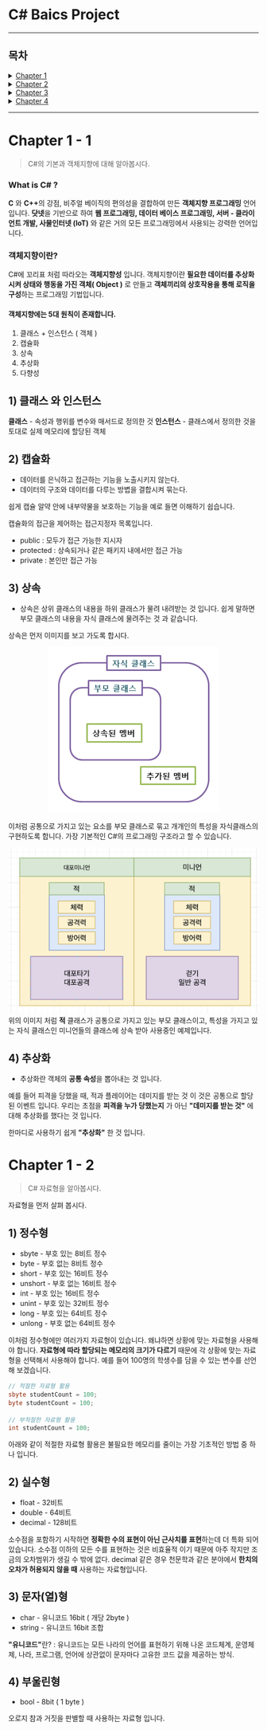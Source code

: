 # C# Baics Project

---

## **목차**

<!--챕터 1-->
<details>

<summary><a href="#Chapter" > Chapter 1 </a></summary>

<strong>[Chapter 1 - 1] C#의 기본</strong>
<strong>[Chapter 1 - 2] 자료형</strong>

</details>

<!--챕터 2-->
<details>

<summary><a href="#Chapter" > Chapter 2 </a></summary>

<strong>[Chapter 2 - 1] 변수 </strong>
<strong>[Chapter 2 - 2] 자료형 </strong>

</details>

<!--챕터 3-->
<details>

<summary><a href="#Chapter" > Chapter 3 </a></summary>

<strong>[Chapter 1 - 1] C#의 기본</strong>
<strong>[Chapter 1 - 2] 자료형</strong>

</details>

<!--챕터 4-->
<details>

<summary><a href="#Chapter" > Chapter 4 </a></summary>

<strong>[Chapter 1 - 1] C#의 기본</strong>
<strong>[Chapter 1 - 2] 자료형</strong>

</details>

---

# Chapter 1 - 1

> C#의 기본과 객체지향에 대해 알아봅시다.

### What is C# ?

<strong>C</strong> 와 <strong>C++</strong>의 강점, 비주얼 베이직의 편의성을 결합하여 만든 <strong>객체지향 프로그래밍</strong> 언어입니다. <strong>닷넷</strong>을 기반으로 하여 <strong>웹 프로그래밍, 데이터 베이스 프로그래밍, 서버 - 클라이언트 개발, 사물인터넷 (IoT)</strong> 와 같은 거의 모든 프로그래밍에서 사용되는 강력한 언어입니다.

### 객체지향이란?

C#에 꼬리표 처럼 따라오는 <strong>객체지향성</strong> 입니다. 객체지향이란 <strong>필요한 데이터를 추상화시켜 상태와 행동을 가진 객체( Object )</strong> 로 만들고 <strong>객체끼리의 상호작용을 통해 로직을 구성</strong>하는 프로그래밍 기법입니다.

#### **객체지향에는 5대 원칙이 존재합니다.**

1. 클래스 + 인스턴스 ( 객체 )
2. 캡슐화
3. 상속
4. 추상화
5. 다향성

## 1) **클래스 와 인스턴스**

<strong>클래스</strong> - 속성과 행위를 변수와 매서드로 정의한 것
<strong>인스턴스</strong> - 클래스에서 정의한 것을 토대로 실제 메모리에 할당된 객체

## 2) **캡슐화**

- 데이터를 은닉하고 접근하는 기능을 노출시키지 않는다.
- 데이터의 구조와 데이터를 다루는 방볍을 결합시켜 묶는다.

쉽게 캡슐 알약 안에 내부약물을 보호하는 기능을 예로 들면 이해하기 쉽습니다.

캡슐화의 접근을 제어하는 접근지정자 목록입니다.

- public : 모두가 접근 가능한 지시자
- protected : 상속되거나 같은 패키지 내에서만 접근 가능
- private : 본인만 접근 가능

## 3) **상속**

- 상속은 상위 클래스의 내용을 하위 클래스가 물려 내려받는 것 입니다. 쉽게 말하면 부모 클래스의 내용을 자식 클래스에 물려주는 것 과 같습니다.

상속은 먼저 이미지를 보고 가도록 합시다.

<center>
<img src="./images/InheritanceImage.png" />
</center>

이처럼 공통으로 가지고 있는 요소를 부모 클래스로 묶고 개개인의 특성을 자식클래스의 구현하도록 합니다. 가장 기본적인 C#의 프로그래밍 구조라고 할 수 있습니다.

<center>
<img src="./images/example2.png" />
</center>
위의 이미지 처럼 <strong>적</strong> 클래스가 공통으로 가지고 있는 부모 클래스이고, 특성을 가지고 있는 자식 클래스인 미니언들의 클래스에 상속 받아 사용중인 예제입니다.

## 4) **추상화**

- 추상화란 객체의 <strong>공통 속성</strong>을 뽑아내는 것 입니다.

예를 들어 피격을 당했을 때, 적과 플레이어는 데미지를 받는 것 이 것은 공통으로 할당된 이벤트 입니다. 우리는 초점을 <strong>피격을 누가 당했는지</strong> 가 아닌 <strong>"데미지를 받는 것"</strong> 에 대해 추상화를 했다는 것 입니다.

한마디로 사용하기 쉽게 <strong>"추상화"</strong> 한 것 입니다.

# Chapter 1 - 2

> C# 자료형을 알아봅시다.

자료형을 먼저 살펴 봅시다.

## 1) <strong>정수형</strong>

- sbyte - 부호 있는 8비트 정수
- byte - 부호 없는 8비트 정수
- short - 부호 있는 16비트 정수
- unshort - 부호 없는 16비트 정수
- int - 부호 있는 16비트 정수
- unint - 부호 있는 32비트 정수
- long - 부호 있는 64비트 정수
- unlong - 부호 없는 64비트 정수

이처럼 정수형에만 여러가지 자료형이 있습니다. 왜냐하면 상황에 맞는 자료형을 사용해야 합니다. <strong>자료형에 따라 할당되는 메모리의 크기가 다르기</strong> 때문에 각 상황에 맞는 자료형을 선택해서 사용해야 합니다. 예를 들어 100명의 학생수를 담을 수 있는 변수를 선언해 보겠습니다.

```cs
// 적절한 자료형 활용
sbyte studentCount = 100;
byte studentCount = 100;

// 부적절한 자료형 활용
int studentCount = 100;
```

아래와 같이 적절한 자료형 활용은 불필요한 메모리를 줄이는 가장 기초적인 방법 중 하나 입니다.

## 2) <strong>실수형</strong>

- float - 32비트
- double - 64비트
- decimal - 128비트

소수점을 포함하기 시작하면 <strong>정확한 수의 표현이 아닌 근사치를 표현</strong>하는데 더 특화 되어 있습니다. 소수점 이하의 모든 수를 표현하는 것은 비효율적 이기 때문에 아주 작지만 조금의 오차범위가 생길 수 밖에 없다. decimal 같은 경우 천문학과 같은 분야에서 <strong>한치의 오차가 허용되지 않을 때</strong> 사용하는 자료형입니다.

## 3) <strong>문자(열)형</strong>

- char - 유니코드 16bit ( 개당 2byte )
- string - 유니코드 16bit 조합

<strong>"유니코드"</strong>란? : 유니코드는 모든 나라의 언어를 표현하기 위해 나온 코드체계, 운영체제, 나라, 프로그램, 언어에 상관없이 문자마다 고유한 코드 값을 제공하는 방식.

## 4) <strong>부울린형</strong>

- bool - 8bit ( 1 byte )

오로지 참과 거짓을 판별할 때 사용하는 자료형 입니다.
